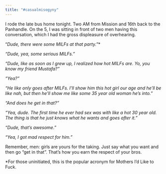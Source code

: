 ```yaml
---
title: "#casualmisogyny"
---
```


I rode the late bus home tonight. Two AM from Mission and 16th back to the
Panhandle. On the 5, I was sitting in front of two men having this conversation,
which I had the gross displeasure of overhearing.

“*Dude, there were some *MILFs* at that party.”**

*“Dude, yea, some serious MILFs.”*

*“Dude, like as soon as I grew up, I realized how hot MILFs are. Yo, you know my
friend Mustafa?”*

*“Yea?”*

*“He like *only* goes after MILFs. I’ll show him this hot girl our age and he’ll
be like *nah*, but then he’ll show me like some 35 year old woman he’s into.”*

*“And does he get in that?”*

*“Yea, dude. The first time he ever had sex was with like a hot 30 year old. The
thing is that he just knows what he wants and goes after it.”*

*“Dude, that’s awesome.”*

*“Yea, I got mad respect for him.”*

Remember, men: girls are yours for the taking. Just say what you want and then
go “get in that”. That’s how you earn the respect of your bros.

*For those uninitiated, this is the popular acronym for Mothers I’d Like to
Fuck.